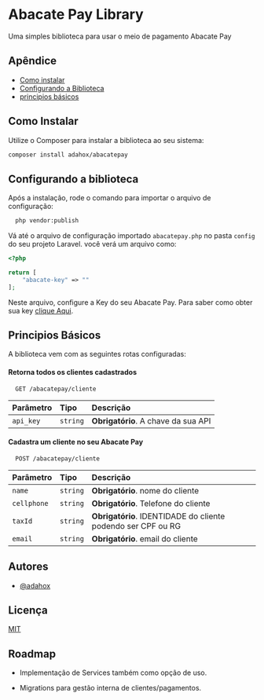 
# Abacate Pay Library

Uma simples biblioteca para usar o meio de pagamento Abacate Pay


## Apêndice

- [Como instalar](#como-instalar)
- [Configurando a Biblioteca](#configurando-a-biblioteca)
- [principios básicos](#principios-basicos)


## Como Instalar

Utilize o Composer para instalar a biblioteca ao seu sistema:

```bash
composer install adahox/abacatepay
```



## Configurando a biblioteca

Após a instalação, rode o comando para importar o arquivo de configuração: 

```bash
  php vendor:publish
```

Vá até o arquivo de configuração importado `abacatepay.php` no pasta `config` do seu projeto Laravel. você verá um arquivo como:

```php
<?php

return [
    "abacate-key" => ""
];
```

Neste arquivo, configure a Key do seu Abacate Pay. Para saber como obter sua key [clique Aqui](https://abacatepay.readme.io/reference/autentica%C3%A7%C3%A3o).
## Principios Básicos

A biblioteca vem com as seguintes rotas configuradas: 

#### Retorna todos os clientes cadastrados
```http
  GET /abacatepay/cliente
```

| Parâmetro   | Tipo       | Descrição                           |
| :---------- | :--------- | :---------------------------------- |
| `api_key` | `string` | **Obrigatório**. A chave da sua API |

#### Cadastra um cliente no seu Abacate Pay

```http
  POST /abacatepay/cliente
```

| Parâmetro   | Tipo       | Descrição                                   |
| :---------- | :--------- | :------------------------------------------ |
| `name`      | `string` | **Obrigatório**. nome do cliente |
| `cellphone`      | `string` | **Obrigatório**. Telefone do cliente |
| `taxId`      | `string` | **Obrigatório**. IDENTIDADE do cliente podendo ser CPF ou RG |
| `email`      | `string` | **Obrigatório**. email do cliente |

## Autores

- [@adahox](https://www.github.com/adahox)


## Licença

[MIT](https://choosealicense.com/licenses/mit/)


## Roadmap

- Implementação de Services também como opção de uso.

- Migrations para gestão interna de clientes/pagamentos.

